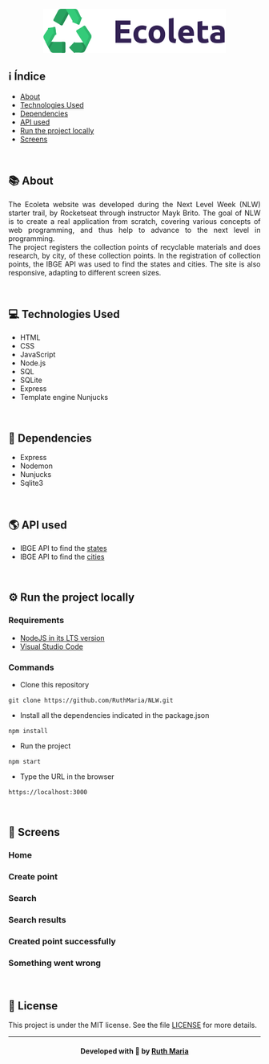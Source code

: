 
<p align="center">
  <img  src="./public/assets/logo.svg">
</p>

## :information_source: Índice
- [About](#about)
- [Technologies Used](#technologies)
- [Dependencies](#dependencies)
- [API used](#api)
- [Run the project locally](#run)
- [Screens](#screens)


<a id="about"></a><br>

## :books: About
<p align="justify">The Ecoleta website was developed during the Next Level Week (NLW) starter trail, by Rocketseat through instructor Mayk Brito. The goal of NLW is to create a real application from scratch, covering various concepts of web programming, and thus help to advance to the next level in programming. <br>
The project registers the collection points of recyclable materials and does research, by city, of these collection points. In the registration of collection points, the IBGE API was used to find the states and cities. The site is also responsive, adapting to different screen sizes.</p>

<a id="technologies"></a><br>

 ## :computer: Technologies Used
 * HTML
 * CSS
 * JavaScript
 * Node.js
 * SQL
 * SQLite
 * Express
 * Template engine Nunjucks

<a id="dependencies"></a><br>

## :beginner: Dependencies
* Express
* Nodemon
* Nunjucks
* Sqlite3

<a id="api"></a><br>

 ## :earth_americas: API used
 * IBGE API to find the [states](https://servicodados.ibge.gov.br/api/docs/localidades?versao=1#api-UFs-estadosGet)
 * IBGE API to find the [cities](https://servicodados.ibge.gov.br/api/docs/localidades?versao=1#api-Municipios-estadosUFMunicipiosGet)

<a id="run"></a><br>

## :gear: Run the project locally

### Requirements
- [NodeJS in its LTS version](https://nodejs.org/en/download/)
- [Visual Studio Code](https://code.visualstudio.com/download)

### Commands

- Clone this repository

```
git clone https://github.com/RuthMaria/NLW.git
```

- Install all the dependencies indicated in the package.json

```
npm install 
```

- Run the project

```
npm start
```

- Type the URL in the browser

```
https://localhost:3000
```

<a id="screens"></a><br>

## :iphone: Screens

### Home 
### Create point
### Search
### Search results
### Created point successfully
### Something went wrong

<br>

## :memo: License

This project is under the MIT license. See the  file [LICENSE](LICENSE.md) for more details.

---

<h4 align="center">
    Developed with 💜 by <a href="https://www.linkedin.com/in/ruth-maria-9b256071/" target="_blank">Ruth Maria</a>
</h4>